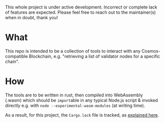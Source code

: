 This whole project is under active development. Incorrect or complete lack of features are expected.
Please feel free to reach out to the maintainer(s) when in doubt, thank you!

# What

This repo is intended to be a collection of tools to interact with any Cosmos-compatible Blockchain, e.g. "retrieving a list of validator nodes for a specific chain".

# How

The tools are to be written in rust, then compiled into WebAssembly (.wasm) which should be `import`able in any typical Node.js script & invoked directly e.g. with `node --experimental-wasm-modules` (at writing time).

As a result, for this project, the `Cargo.lock` file is tracked, as [explained here](https://doc.rust-lang.org/cargo/guide/cargo-toml-vs-cargo-lock.html#cargotoml-vs-cargolock).